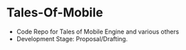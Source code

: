 # Tales-Of-Mobile
- Code Repo for Tales of Mobile Engine and various others 
- Development Stage: Proposal/Drafting.
